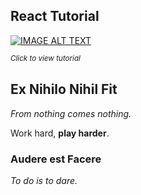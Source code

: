 ## React Tutorial

[![IMAGE ALT TEXT](http://img.youtube.com/vi/sBws8MSXN7A/0.jpg)](http://www.youtube.com/watch?v=sBws8MSXN7A "React JS Crash Course - 2019")

_<sup>Click to view tutorial</sup>_

## Ex Nihilo Nihil Fit

_From nothing comes nothing._

Work hard, **play harder**.

### Audere est Facere

_To do is to dare._

